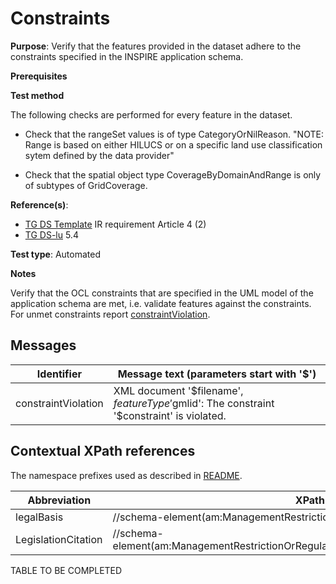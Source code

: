# Constraints

**Purpose**: Verify that the features provided in the dataset adhere to the constraints specified in the INSPIRE application schema.

**Prerequisites**

**Test method**

The following checks are performed for every feature in the dataset.

* Check that the rangeSet values is of type CategoryOrNilReason.
"NOTE: Range is based on either HILUCS or on a specific land use classification sytem defined by the data provider"

* Check that the spatial object type CoverageByDomainAndRange is only of subtypes of GridCoverage.


**Reference(s)**: 

* [TG DS Template](./README.md#ref_TG_DS_tmpl) IR requirement Article 4 (2)
* [TG DS-lu](./README.md#ref_TG_DS_LU) 5.4

**Test type**: Automated

**Notes** 

Verify that the OCL constraints that are specified in the UML model of the application schema are met, i.e. validate features against the constraints. For unmet constraints report [constraintViolation](#constraintViolation).

## Messages

Identifier  |  Message text (parameters start with '$')
---------------------------------------------------------- | -------------------------------------------------------------------------
constraintViolation <a name="constraintViolation"/>  |  XML document '$filename', $featureType '$gmlid': The constraint '$constraint' is violated.

## Contextual XPath references

The namespace prefixes used as described in [README](./README.md#namespaces).

Abbreviation                                               |  XPath expression
---------------------------------------------------------- | -------------------------------------------------------------------------
legalBasis <a name="legalBasis"></a> 	| 	//schema-element(am:ManagementRestrictionOrRegulationZone)/am:legalBasis
LegislationCitation <a name="LegislationCitation"></a> 	| 	//schema-element(am:ManagementRestrictionOrRegulationZone)/am:legalBasis/base2:LegislationCitation

TABLE TO BE COMPLETED
